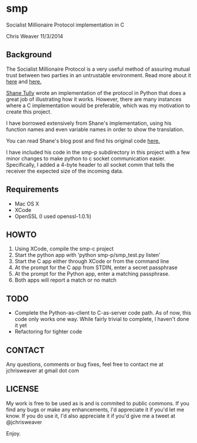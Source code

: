 smp
===

Socialist Millionaire Protocol implementation in C

Chris Weaver
11/3/2014

Background
---

The Socialist Millionaire Protocol is a very useful method of assuring mutual trust between two parties in an untrustable environment.  Read more about it <a href="http://en.wikipedia.org/wiki/Socialist_millionaire">here</a> and <a href="http://twistedoakstudios.com/blog/Post3724_explain-it-like-im-five-the-socialist-millionaire-problem-and-secure-multi-party-computation">here.</a>

<a href="https://shanetully.com/">Shane Tully</a> wrote an implementation of the protocol in Python that does a great job of illustrating how it works.  However, there are many instances where a C implementation would be preferable, which was my motivation to create this project.

I have borrowed extensively from Shane's implementation, using his function names and even variable names in order to show the translation.

You can read Shane's blog post and find his original code <a href="https://shanetully.com/2013/08/mitm-protection-via-the-socialist-millionaire-protocol-otr-style/">here.</a>

I have included his code in the smp-p subdirectory in this project with a few minor changes to make python to c socket communication easier.  Specifically, I added a 4-byte header to all socket comm that tells the receiver the expected size of the incoming data.


Requirements
---
* Mac OS X
* XCode
* OpenSSL (I used openssl-1.0.1i)


HOWTO
---
1.  Using XCode, compile the smp-c project
2.  Start the python app with 'python smp-p/smp_test.py listen'
3.  Start the C app either through XCode or from the command line
4.  At the prompt for the C app from STDIN, enter a secret passphrase
5.  At the prompt for the Python app, enter a matching passphrase.
6.  Both apps will report a match or no match


TODO
---
*  Complete the Python-as-client to C-as-server code path.  As of now, this code only works one way.  While fairly trivial to complete, I haven't done it yet
*  Refactoring for tighter code

CONTACT
---
Any questions, comments or bug fixes, feel free to contact me at jchrisweaver at gmail dot com


LICENSE
---
My work is free to be used as is and is commited to public commons.
If you find any bugs or make any enhancements, I'd appreciate it if you'd let me know.
If you do use it, I'd also appreciate it if you'd give me a tweet at @jchrisweaver

Enjoy.